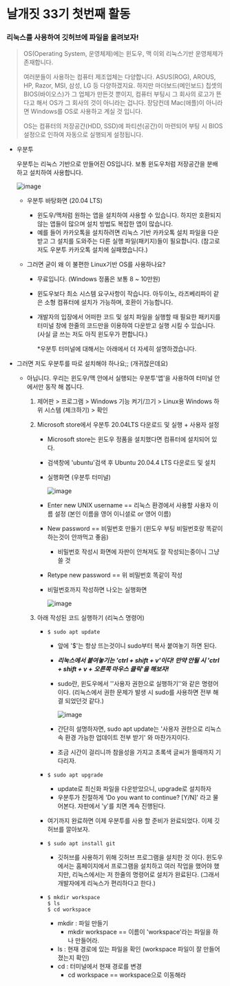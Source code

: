 # 날개짓 33기 첫번째 활동

### 리눅스를 사용하여 깃허브에 파일을 올려보자!



> OS(Operating System, 운영체제)에는 윈도우, 맥 이외 리눅스기반 운영체제가 존재합니다.
>
> 여러분들이 사용하는 컴퓨터 제조업체는 다양합니다. ASUS(ROG), AROUS, HP, Razor, MSI, 삼성, LG  등 다양하겠지요. 하지만 마더보드(메인보드) 칩셋의 BIOS(바이오스)가 그 업체가 만든것 뿐이지, 컴퓨터 부팅시 그 회사의 로고가 뜬다고 해서 OS가 그 회사의 것이 아니라는 겁니다.  장담컨데 Mac(애플)이 아니라면 Windows를 OS로 사용하고 계실 것 입니다. 
>
> OS는 컴퓨터의 저장공간(HDD, SSD)에 파티션(공간)이 마련되어 부팅 시 BIOS설정으로 인하여 자동으로 실행되게 설정됩니다.



- 우분투

  우분투는 리눅스 기반으로 만들어진 OS입니다. 보통 윈도우처럼 저장공간을 분배하고 설치하여 사용합니다.

  ![image](https://user-images.githubusercontent.com/94097743/166239240-29beff2d-395d-42eb-b491-d67e3b74affc.png)

  - 우분투 바탕화면 (20.04 LTS)

    - 윈도우/맥처럼 원하는 앱을 설치하여 사용할 수 있습니다. 하지만 호환되지 않는 앱들이 많으며 설치 방법도 복잡한 앱이 많습니다. 
    - 예를 들어 카카오톡을 설치하려면 리눅스 기반 카카오톡 설치 파일을 다운받고 그 설치를 도와주는 다른 실행 파일(패키지)들이 필요합니다. (참고로 저도 우분투 카카오톡 설치에 실패했습니다.)

  - 그러면 굳이 왜 이 불편한 Linux기반 OS를 사용하나요?

    - 무료입니다. (Windows 정품은 보통 8 ~ 10만원)

    - 윈도우보다 최소 시스템 요구사항이 작습니다. 아두이노, 라즈베리파이 같은 소형 컴퓨터에 설치가 가능하며, 호환이 가능합니다.

    - 개발자의 입장에서 어떠한 코드 및 설치 파일을 실행할 때 필요한 패키지를 터미널 창에 한줄의 코드만을 이용하여 다운받고 실행 시킬 수 있습니다. (사실 글 쓰는 저도 아직 윈도우가 편합니다.)

      *우분투 터미널에 대해서는 아래에서 더 자세히 설명하겠습니다.

  

- 그러면 저도 우분투를 따로 설치해야 하나요;; (개귀찮은데요)

  - 아닙니다. 우리는 윈도우/맥 안에서 실행되는 우분투'앱'을 사용하여 터미널 안에서만 동작 해 봅니다.
    
    1. 제어판 > 프로그램 > Windows 기능 켜기/끄기 > Linux용 Windows 하위 시스템 (체크하기) > 확인 
    
    2. Microsoft store에서 우분투 20.04LTS 다운로드 및 실행 + 사용자 설정
    
       - Microsoft store는 윈도우 정품을 설치했다면 컴퓨터에 설치되어 있다.
    
       - 검색창에 'ubuntu'검색 후 Ubuntu 20.04.4 LTS 다운로드 및 설치
    
       - 실행화면 (우분투 터미널)
    
         ![image](https://user-images.githubusercontent.com/94097743/166239190-4062eff2-5ece-48c6-883a-12e4dc0bc643.png)
    
       - Enter new UNIX username == 리눅스 환경에서 사용할 사용자 이름 설정 (본인 이름을 영어 이니셜로 or 영어 이름)
    
       - New password == 비밀번호 만들기 (윈도우 부팅 비밀번호랑 똑같이 하는것이 안까먹고 좋음)
    
         - 비밀번호 작성시 화면에 자판이 안쳐져도 잘 작성되는중이니 그냥 쓸 것
    
       - Retype new password == 위 비밀번호 똑같이 작성
       
       - 비밀번호까지 작성하면 나오는 실행화면
       
         ![image](https://user-images.githubusercontent.com/94097743/166239115-42b5f50c-bdfa-4109-b410-7c6d01c6157e.png)
       
    3. 아래 작성된 코드 실행하기 (리눅스 명령어)
    
       - ```
         $ sudo apt update
         ```
    
         - 앞에 '$'는 항상 뜨는것이니 sudo부터 복사 붙여놓기 하면 된다.
    
         - ***리눅스에서 붙여놓기는 'ctrl + shift + v'이다! 만약 안될 시 'ctrl + shift + v + 오른쪽 마우스 클릭'을 해보자!***
    
         - sudo란, 윈도우에서 ''사용자 권한으로 실행하기''와 같은 명령어이다. (리눅스에서 권한 문제가 발생 시 sudo를 사용하면 전부 해결 되었던것 같다.)
    
           ![image](https://user-images.githubusercontent.com/94097743/166239303-f757559f-31f7-4957-b112-061849d57747.png)
    
         - 간단히 설명하자면, sudo apt update는 '사용자 권한으로 리눅스 속 환경 가능한 업데이트 전부 받기' 와 마찬가지이다.
    
         - 조금 시간이 걸리니까 참을성을 가지고 초록색 글씨가 뜰때까지 기다리자.
    
       - ```
         $ sudo apt upgrade
         ```
    
         - update로 최신화 파일을 다운받았으니, upgrade로 설치하자
         - 우분투가 친절하게 'Do you want to continue? [Y/N]' 라고 물어본다. 자판에서 'y'를 치면 계속 진행된다.
    
       - 여기까지 완료하면 이제 우분투를 사용 할 준비가 완료되었다. 이제 깃허브를 깔아보자.
    
       - ```
         $ sudo apt install git
         ```
    
         - 깃허브를 사용하기 위해 깃허브 프로그램을 설치한 것 이다. 윈도우에서는 홈페이지에서 프로그램을 설치하고 여러 작업을 했어야 했지만, 리눅스에서는 저 한줄의 명령어로 설치가 완료된다. (그래서 개발자에게 리눅스가 편리하다고 한다.)
    
       - ```
         $ mkdir workspace
         $ ls
         $ cd workspace
         ```
    
         - mkdir : 파일 만들기
           - mkdir workspace == 이름이 'workspace'라는 파일을 하나 만들어라.
         - ls : 현재 경로에 있는 파일을 확인 (workspace 파일이 잘 만들어 졌는지 확인)
         - cd : 터미널에서 현재 경로를 변경
           - cd workspace == workspace으로 이동해라
